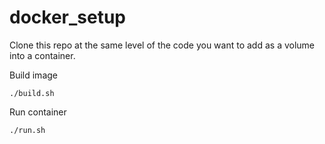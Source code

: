 # docker_setup

Clone this repo at the same level of the code you want to add as a volume into a container.

Build image
```
./build.sh
```

Run container
```
./run.sh
```
